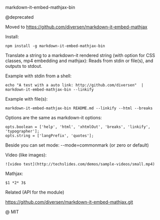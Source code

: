 markdown-it-embed-mathjax-bin

@deprecated

Moved to <https://github.com/diversen/markdown-it-embed-mathjax>

Install:

    npm install -g markdown-it-embed-mathjax-bin

Translate a string to a markdown-it rendered string (with option for CSS classes, mp4 embedding and mathjax): 
Reads from stdin or file(s), and outputs to stdout. 

Example with stdin from a shell: 

    echo "A test with a auto link: http://github.com/diversen"  | markdown-it-embed-mathjax-bin --linkify

Example with file(s): 
     
    markdown-it-embed-mathjax-bin README.md --linkify --html --breaks

Options are the same as markdown-it options:

    opts.boolean = ['help', 'html', 'xhtmlOut', 'breaks', 'linkify', 'typographer'];
    opts.string = ['langPrefix', 'quotes'];

Beside you can set mode: --mode=commonmark (or zero or default)

Video (like images):

    ![video test](http://techslides.com/demos/sample-videos/small.mp4)

Mathjax: 

    $1 *2* 3$

Related (API for the module)

https://github.com/diversen/markdown-it-embed-mathjax.git

@ MIT
